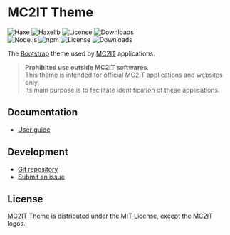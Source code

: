 # MC2IT Theme
![Haxe](https://badgen.net/badge/haxe/%3E%3D4.3.0/green) ![Haxelib](https://badgen.net/haxelib/v/mc2it_theme) ![License](https://badgen.net/haxelib/license/mc2it_theme) ![Downloads](https://badgen.net/haxelib/d/mc2it_theme)  
![Node.js](https://badgen.net/npm/node/@mc2it/theme) ![npm](https://badgen.net/npm/v/@mc2it/theme) ![License](https://badgen.net/npm/license/@mc2it/theme) ![Downloads](https://badgen.net/npm/dt/@mc2it/theme)

The [Bootstrap](https://getbootstrap.com) theme used by [MC2IT](https://www.mc2it.com) applications.

> **Prohibited use outside MC2IT softwares**.  
> This theme is intended for official MC2IT applications and websites only.  
> Its main purpose is to facilitate identification of these applications.

## Documentation
- [User guide](https://github.com/mc2it/theme/wiki)

## Development
- [Git repository](https://github.com/mc2it/theme)
- [Submit an issue](https://github.com/mc2it/theme/issues)

## License
[MC2IT Theme](https://github.com/mc2it/theme) is distributed under the MIT License, except the MC2IT logos.
